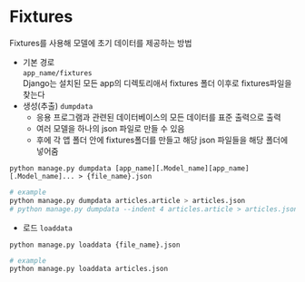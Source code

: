 # Fixtures
Fixtures를 사용해 모델에 초기 데이터를 제공하는 방법  
- 기본 경로  
`app_name/fixtures`  
Django는 설치된 모든 app의 디렉토리애서 fixtures 폴더 이후로 fixtures파일을 찾는다  
- 생성(추출) `dumpdata`
    - 응용 프로그램과 관련된 데이터베이스의 모든 데이터를 표준 출력으로 출력  
    - 여러 모델을 하나의 json 파일로 만들 수 있음 
    - 후에 각 앱 폴더 안에 fixtures폴더를 만들고 해당 json 파일들을 해당 폴더에 넣어줌
```shell
python manage.py dumpdata [app_name][.Model_name][app_name][.Model_name]... > {file_name}.json
```
```python
# example
python manage.py dumpdata articles.article > articles.json
# python manage.py dumpdata --indent 4 articles.article > articles.json
```
- 로드 `loaddata`
```shell
python manage.py loaddata {file_name}.json
```
```python
# example
python manage.py loaddata articles.json
```